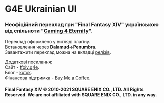 # G4E Ukrainian UI 
### Неофіційний переклад гри "Final Fantasy XIV" українською від спільноти "[Gaming 4 Eternity](https://gaming4eternity.online)".
Переклад оформлено у вигляді плагіну.  
Встановлення через **Dalamud->Penumbra**.  
Завантажити переклад можна на вкладці [релізів](https://github.com/justscribe/ffxiv_ukrainian/releases).  

Додаткові посилання:    
Сайт - [ffxiv.g4e](https://ffxiv.gaming4eternity.online).  
Блог - [kutok](https://kutok.io/g4e_ffxiv_ukrainian).  
Фінансова підтримка - [Buy Me a Coffee](https://www.buymeacoffee.com/justscribe/membership).
#### Final Fantasy XIV © 2010-2021 SQUARE ENIX CO., LTD. All Rights Reserved. We are not affiliated with SQUARE ENIX CO., LTD. in any way.
